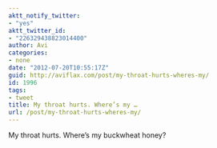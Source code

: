 ```yaml
---
aktt_notify_twitter:
- "yes"
aktt_twitter_id:
- "226329438823014400"
author: Avi
categories:
- none
date: "2012-07-20T10:55:17Z"
guid: http://aviflax.com/post/my-throat-hurts-wheres-my/
id: 1996
tags:
- tweet
title: My throat hurts. Where’s my …
url: /post/my-throat-hurts-wheres-my/
---
```

My throat hurts. Where’s my buckwheat honey?